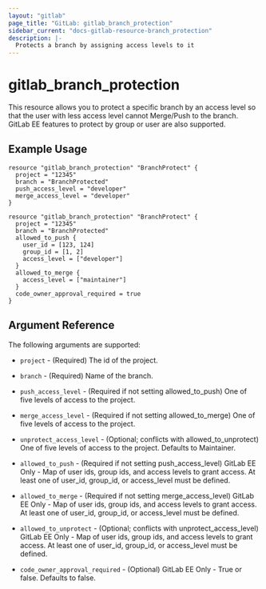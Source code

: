 ```yaml
---
layout: "gitlab"
page_title: "GitLab: gitlab_branch_protection"
sidebar_current: "docs-gitlab-resource-branch_protection"
description: |-
  Protects a branch by assigning access levels to it
---
```


# gitlab\_branch_protection

This resource allows you to protect a specific branch by an access level so that the user with less access level cannot Merge/Push to the branch. GitLab EE features to protect by group or user are also supported.

## Example Usage

```hcl
resource "gitlab_branch_protection" "BranchProtect" {
  project = "12345"
  branch = "BranchProtected"
  push_access_level = "developer"
  merge_access_level = "developer"
}
```

```hcl
resource "gitlab_branch_protection" "BranchProtect" {
  project = "12345"
  branch = "BranchProtected"
  allowed_to_push {
    user_id = [123, 124]
    group_id = [1, 2]
    access_level = ["developer"]
  }
  allowed_to_merge {
    access_level = ["maintainer"]
  }
  code_owner_approval_required = true
}
```

## Argument Reference

The following arguments are supported:

* `project` - (Required) The id of the project.

* `branch` - (Required) Name of the branch.

* `push_access_level` - (Required if not setting allowed_to_push) One of five levels of access to the project.

* `merge_access_level` - (Required if not setting allowed_to_merge) One of five levels of access to the project.

* `unprotect_access_level` - (Optional; conflicts with allowed_to_unprotect) One of five levels of access to the project.  Defaults to Maintainer.

* `allowed_to_push` - (Required if not setting push_access_level) GitLab EE Only - Map of user ids, group ids, and access levels to grant access.  At least one of user_id, group_id, or access_level must be defined.

* `allowed_to_merge` - (Required if not setting merge_access_level) GitLab EE Only - Map of user ids, group ids, and access levels to grant access.  At least one of user_id, group_id, or access_level must be defined.

* `allowed_to_unprotect` - (Optional; conflicts with unprotect_access_level) GitLab EE Only - Map of user ids, group ids, and access levels to grant access.  At least one of user_id, group_id, or access_level must be defined.

* `code_owner_approval_required` - (Optional) GitLab EE Only - True or false.  Defaults to false.
